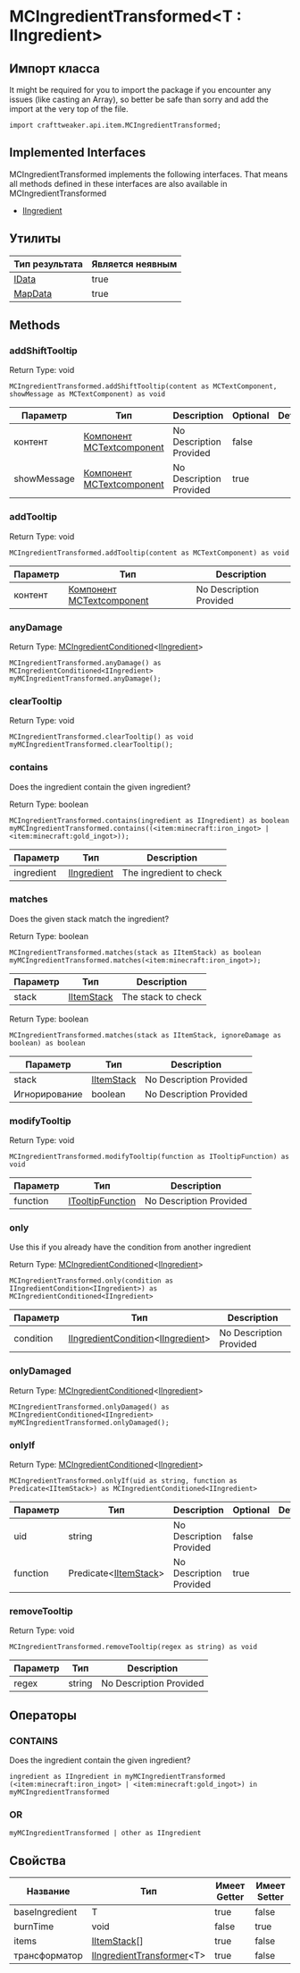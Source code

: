 # MCIngredientTransformed&LT;T : IIngredient&GT;

## Импорт класса

It might be required for you to import the package if you encounter any issues (like casting an Array), so better be safe than sorry and add the import at the very top of the file.
```zenscript
import crafttweaker.api.item.MCIngredientTransformed;
```


## Implemented Interfaces
MCIngredientTransformed implements the following interfaces. That means all methods defined in these interfaces are also available in MCIngredientTransformed

- [IIngredient](/vanilla/api/items/IIngredient)

## Утилиты

| Тип результата                       | Является неявным |
| ------------------------------------ | ---------------- |
| [IData](/vanilla/api/data/IData)     | true             |
| [MapData](/vanilla/api/data/MapData) | true             |

## Methods

### addShiftTooltip

Return Type: void

```zenscript
MCIngredientTransformed.addShiftTooltip(content as MCTextComponent, showMessage as MCTextComponent) as void
```

| Параметр    | Тип                                                                 | Description             | Optional | DefaultValue |
| ----------- | ------------------------------------------------------------------- | ----------------------- | -------- | ------------ |
| контент     | [Компонент MCTextcomponent](/vanilla/api/util/text/MCTextComponent) | No Description Provided | false    |              |
| showMessage | [Компонент MCTextcomponent](/vanilla/api/util/text/MCTextComponent) | No Description Provided | true     |              |

### addTooltip

Return Type: void

```zenscript
MCIngredientTransformed.addTooltip(content as MCTextComponent) as void
```

| Параметр | Тип                                                                 | Description             |
| -------- | ------------------------------------------------------------------- | ----------------------- |
| контент  | [Компонент MCTextcomponent](/vanilla/api/util/text/MCTextComponent) | No Description Provided |


### anyDamage

Return Type: [MCIngredientConditioned](/vanilla/api/items/MCIngredientConditioned)&lt;[IIngredient](/vanilla/api/items/IIngredient)&gt;

```zenscript
MCIngredientTransformed.anyDamage() as MCIngredientConditioned<IIngredient>
myMCIngredientTransformed.anyDamage();
```

### clearTooltip

Return Type: void

```zenscript
MCIngredientTransformed.clearTooltip() as void
myMCIngredientTransformed.clearTooltip();
```

### contains

Does the ingredient contain the given ingredient?

Return Type: boolean

```zenscript
MCIngredientTransformed.contains(ingredient as IIngredient) as boolean
myMCIngredientTransformed.contains((<item:minecraft:iron_ingot> | <item:minecraft:gold_ingot>));
```

| Параметр   | Тип                                           | Description             |
| ---------- | --------------------------------------------- | ----------------------- |
| ingredient | [IIngredient](/vanilla/api/items/IIngredient) | The ingredient to check |


### matches

Does the given stack match the ingredient?

Return Type: boolean

```zenscript
MCIngredientTransformed.matches(stack as IItemStack) as boolean
myMCIngredientTransformed.matches(<item:minecraft:iron_ingot>);
```

| Параметр | Тип                                         | Description        |
| -------- | ------------------------------------------- | ------------------ |
| stack    | [IItemStack](/vanilla/api/items/IItemStack) | The stack to check |


Return Type: boolean

```zenscript
MCIngredientTransformed.matches(stack as IItemStack, ignoreDamage as boolean) as boolean
```

| Параметр      | Тип                                         | Description             |
| ------------- | ------------------------------------------- | ----------------------- |
| stack         | [IItemStack](/vanilla/api/items/IItemStack) | No Description Provided |
| Игнорирование | boolean                                     | No Description Provided |


### modifyTooltip

Return Type: void

```zenscript
MCIngredientTransformed.modifyTooltip(function as ITooltipFunction) as void
```

| Параметр | Тип                                                     | Description             |
| -------- | ------------------------------------------------------- | ----------------------- |
| function | [ITooltipFunction](/vanilla/api/items/ITooltipFunction) | No Description Provided |


### only

Use this if you already have the condition from another ingredient

Return Type: [MCIngredientConditioned](/vanilla/api/items/MCIngredientConditioned)&lt;[IIngredient](/vanilla/api/items/IIngredient)&gt;

```zenscript
MCIngredientTransformed.only(condition as IIngredientCondition<IIngredient>) as MCIngredientConditioned<IIngredient>
```

| Параметр  | Тип                                                                                                                              | Description             |
| --------- | -------------------------------------------------------------------------------------------------------------------------------- | ----------------------- |
| condition | [IIngredientCondition](/vanilla/api/items/IIngredientCondition)&lt;[IIngredient](/vanilla/api/items/IIngredient)&gt; | No Description Provided |


### onlyDamaged

Return Type: [MCIngredientConditioned](/vanilla/api/items/MCIngredientConditioned)&lt;[IIngredient](/vanilla/api/items/IIngredient)&gt;

```zenscript
MCIngredientTransformed.onlyDamaged() as MCIngredientConditioned<IIngredient>
myMCIngredientTransformed.onlyDamaged();
```

### onlyIf

Return Type: [MCIngredientConditioned](/vanilla/api/items/MCIngredientConditioned)&lt;[IIngredient](/vanilla/api/items/IIngredient)&gt;

```zenscript
MCIngredientTransformed.onlyIf(uid as string, function as Predicate<IItemStack>) as MCIngredientConditioned<IIngredient>
```

| Параметр | Тип                                                                      | Description             | Optional | DefaultValue |
| -------- | ------------------------------------------------------------------------ | ----------------------- | -------- | ------------ |
| uid      | string                                                                   | No Description Provided | false    |              |
| function | Predicate&lt;[IItemStack](/vanilla/api/items/IItemStack)&gt; | No Description Provided | true     |              |

### removeTooltip

Return Type: void

```zenscript
MCIngredientTransformed.removeTooltip(regex as string) as void
```

| Параметр | Тип    | Description             |
| -------- | ------ | ----------------------- |
| regex    | string | No Description Provided |



## Операторы

### CONTAINS

Does the ingredient contain the given ingredient?

```zenscript
ingredient as IIngredient in myMCIngredientTransformed
(<item:minecraft:iron_ingot> | <item:minecraft:gold_ingot>) in myMCIngredientTransformed
```



### OR

```zenscript
myMCIngredientTransformed | other as IIngredient
```




## Свойства

| Название       | Тип                                                                                      | Имеет Getter | Имеет Setter |
| -------------- | ---------------------------------------------------------------------------------------- | ------------ | ------------ |
| baseIngredient | T                                                                                        | true         | false        |
| burnTime       | void                                                                                     | false        | true         |
| items          | [IItemStack](/vanilla/api/items/IItemStack)[]                                            | true         | false        |
| трансформатор  | [IIngredientTransformer](/vanilla/api/items/IIngredientTransformer)&lt;T&gt; | true         | false        |

